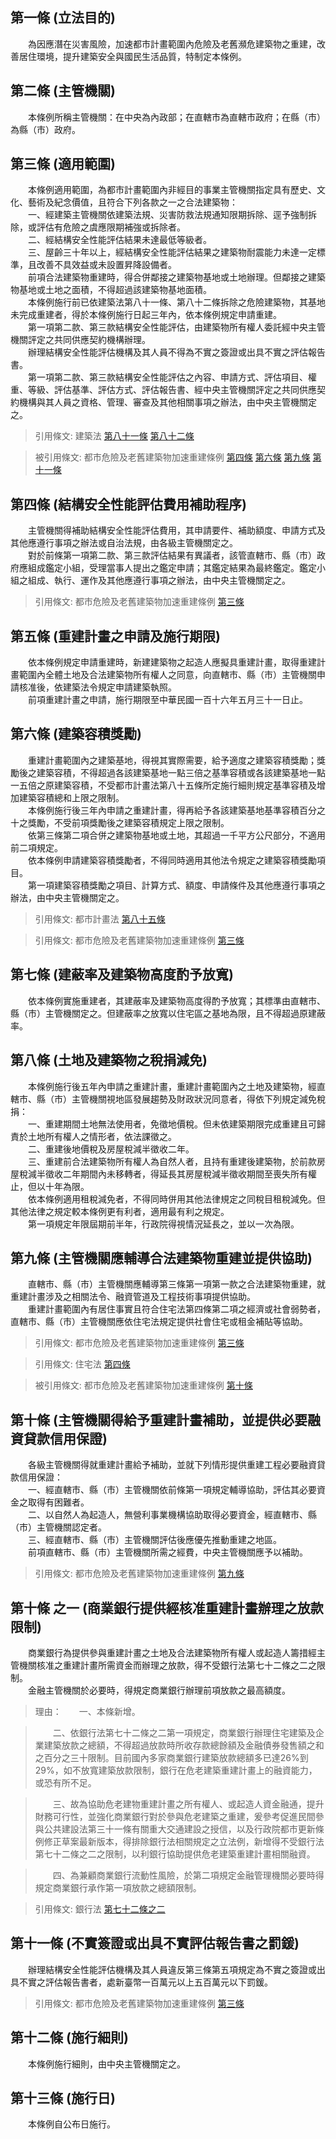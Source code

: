 第一條 (立法目的)
-----------------
　　為因應潛在災害風險，加速都市計畫範圍內危險及老舊瀕危建築物之重建，改善居住環境，提升建築安全與國民生活品質，特制定本條例。  


第二條 (主管機關)
-----------------
　　本條例所稱主管機關：在中央為內政部；在直轄市為直轄市政府；在縣（市）為縣（市）政府。  


第三條 (適用範圍)
-----------------
　　本條例適用範圍，為都市計畫範圍內非經目的事業主管機關指定具有歷史、文化、藝術及紀念價值，且符合下列各款之一之合法建築物：  
　　一、經建築主管機關依建築法規、災害防救法規通知限期拆除、逕予強制拆除，或評估有危險之虞應限期補強或拆除者。  
　　二、經結構安全性能評估結果未達最低等級者。  
　　三、屋齡三十年以上，經結構安全性能評估結果之建築物耐震能力未達一定標準，且改善不具效益或未設置昇降設備者。  
　　前項合法建築物重建時，得合併鄰接之建築物基地或土地辦理。但鄰接之建築物基地或土地之面積，不得超過該建築物基地面積。  
　　本條例施行前已依建築法第八十一條、第八十二條拆除之危險建築物，其基地未完成重建者，得於本條例施行日起三年內，依本條例規定申請重建。  
　　第一項第二款、第三款結構安全性能評估，由建築物所有權人委託經中央主管機關評定之共同供應契約機構辦理。  
　　辦理結構安全性能評估機構及其人員不得為不實之簽證或出具不實之評估報告書。  
　　第一項第二款、第三款結構安全性能評估之內容、申請方式、評估項目、權重、等級、評估基準、評估方式、評估報告書、經中央主管機關評定之共同供應契約機構與其人員之資格、管理、審查及其他相關事項之辦法，由中央主管機關定之。  
> 引用條文: 建築法 [第八十一條](../../交通建設/營建/建築法.md#第八十一條-停止使用及拆除) [第八十二條](../../交通建設/營建/建築法.md#第八十二條-危險建築物)

> 被引用條文: 都市危險及老舊建築物加速重建條例 [第四條](../../交通建設/營建/都市危險及老舊建築物加速重建條例.md#第四條-結構安全性能評估費用補助程序) [第六條](../../交通建設/營建/都市危險及老舊建築物加速重建條例.md#第六條-建築容積獎勵) [第九條](../../交通建設/營建/都市危險及老舊建築物加速重建條例.md#第九條-主管機關應輔導合法建築物重建並提供協助) [第十一條](../../交通建設/營建/都市危險及老舊建築物加速重建條例.md#第十一條-不實簽證或出具不實評估報告書之罰鍰)



第四條 (結構安全性能評估費用補助程序)
-------------------------------------
　　主管機關得補助結構安全性能評估費用，其申請要件、補助額度、申請方式及其他應遵行事項之辦法或自治法規，由各級主管機關定之。  
　　對於前條第一項第二款、第三款評估結果有異議者，該管直轄市、縣（市）政府應組成鑑定小組，受理當事人提出之鑑定申請；其鑑定結果為最終鑑定。鑑定小組之組成、執行、運作及其他應遵行事項之辦法，由中央主管機關定之。  
> 引用條文: 都市危險及老舊建築物加速重建條例 [第三條](../../交通建設/營建/都市危險及老舊建築物加速重建條例.md#第三條-適用範圍)



第五條 (重建計畫之申請及施行期限)
---------------------------------
　　依本條例規定申請重建時，新建建築物之起造人應擬具重建計畫，取得重建計畫範圍內全體土地及合法建築物所有權人之同意，向直轄市、縣（市）主管機關申請核准後，依建築法令規定申請建築執照。  
　　前項重建計畫之申請，施行期限至中華民國一百十六年五月三十一日止。  


第六條 (建築容積獎勵)
---------------------
　　重建計畫範圍內之建築基地，得視其實際需要，給予適度之建築容積獎勵；獎勵後之建築容積，不得超過各該建築基地一點三倍之基準容積或各該建築基地一點一五倍之原建築容積，不受都市計畫法第八十五條所定施行細則規定基準容積及增加建築容積總和上限之限制。  
　　本條例施行後三年內申請之重建計畫，得再給予各該建築基地基準容積百分之十之獎勵，不受前項獎勵後之建築容積規定上限之限制。  
　　依第三條第二項合併之建築物基地或土地，其超過一千平方公尺部分，不適用前二項規定。  
　　依本條例申請建築容積獎勵者，不得同時適用其他法令規定之建築容積獎勵項目。  
　　第一項建築容積獎勵之項目、計算方式、額度、申請條件及其他應遵行事項之辦法，由中央主管機關定之。  
> 引用條文: 都市計畫法 [第八十五條](../../交通建設/營建/都市計畫法.md#第八十五條-施行細則之訂定)

> 引用條文: 都市危險及老舊建築物加速重建條例 [第三條](../../交通建設/營建/都市危險及老舊建築物加速重建條例.md#第三條-適用範圍)



第七條 (建蔽率及建築物高度酌予放寬)
-----------------------------------
　　依本條例實施重建者，其建蔽率及建築物高度得酌予放寬；其標準由直轄市、縣（市）主管機關定之。但建蔽率之放寬以住宅區之基地為限，且不得超過原建蔽率。  


第八條 (土地及建築物之稅捐減免)
-------------------------------
　　本條例施行後五年內申請之重建計畫，重建計畫範圍內之土地及建築物，經直轄市、縣（市）主管機關視地區發展趨勢及財政狀況同意者，得依下列規定減免稅捐：  
　　一、重建期間土地無法使用者，免徵地價稅。但未依建築期限完成重建且可歸責於土地所有權人之情形者，依法課徵之。  
　　二、重建後地價稅及房屋稅減半徵收二年。  
　　三、重建前合法建築物所有權人為自然人者，且持有重建後建築物，於前款房屋稅減半徵收二年期間內未移轉者，得延長其房屋稅減半徵收期間至喪失所有權止，但以十年為限。  
　　依本條例適用租稅減免者，不得同時併用其他法律規定之同稅目租稅減免。但其他法律之規定較本條例更有利者，適用最有利之規定。  
　　第一項規定年限屆期前半年，行政院得視情況延長之，並以一次為限。  


第九條 (主管機關應輔導合法建築物重建並提供協助)
-----------------------------------------------
　　直轄市、縣（市）主管機關應輔導第三條第一項第一款之合法建築物重建，就重建計畫涉及之相關法令、融資管道及工程技術事項提供協助。  
　　重建計畫範圍內有居住事實且符合住宅法第四條第二項之經濟或社會弱勢者，直轄市、縣（市）主管機關應依住宅法規定提供社會住宅或租金補貼等協助。  
> 引用條文: 都市危險及老舊建築物加速重建條例 [第三條](../../交通建設/營建/都市危險及老舊建築物加速重建條例.md#第三條-適用範圍)

> 引用條文: 住宅法 [第四條](../../交通建設/營建/住宅法.md#第四條-經濟或社會弱勢者身分之範圍)

> 被引用條文: 都市危險及老舊建築物加速重建條例 [第十條](../../交通建設/營建/都市危險及老舊建築物加速重建條例.md#第十條-主管機關得給予重建計畫補助，並提供必要融資貸款信用保證)



第十條 (主管機關得給予重建計畫補助，並提供必要融資貸款信用保證)
---------------------------------------------------------------
　　各級主管機關得就重建計畫給予補助，並就下列情形提供重建工程必要融資貸款信用保證：  
　　一、經直轄市、縣（市）主管機關依前條第一項規定輔導協助，評估其必要資金之取得有困難者。  
　　二、以自然人為起造人，無營利事業機構協助取得必要資金，經直轄市、縣（市）主管機關認定者。  
　　三、經直轄市、縣（市）主管機關評估後應優先推動重建之地區。  
　　前項直轄市、縣（市）主管機關所需之經費，中央主管機關應予以補助。  
> 引用條文: 都市危險及老舊建築物加速重建條例 [第九條](../../交通建設/營建/都市危險及老舊建築物加速重建條例.md#第九條-主管機關應輔導合法建築物重建並提供協助)



第十條 之一 (商業銀行提供經核准重建計畫辦理之放款限制)
------------------------------------------------------
　　商業銀行為提供參與重建計畫之土地及合法建築物所有權人或起造人籌措經主管機關核准之重建計畫所需資金而辦理之放款，得不受銀行法第七十二條之二之限制。  
　　金融主管機關於必要時，得規定商業銀行辦理前項放款之最高額度。  
> 理由：　　一、本條新增。

> 　　二、依銀行法第七十二條之二第一項規定，商業銀行辦理住宅建築及企業建築放款之總額，不得超過放款時所收存款總餘額及金融債券發售額之和之百分之三十限制。目前國內多家商業銀行建築放款總額多已達26%到29%，如不放寬建築放款限制，銀行在危老建築重建計畫上的融資能力，或恐有所不足。

> 　　三、故為協助危老建物重建計畫之所有權人、或起造人資金融通，提升財務可行性，並強化商業銀行對於參與危老建築之重建，爰參考促進民間參與公共建設法第三十一條有關重大交通建設之授信，以及行政院都市更新條例修正草案最新版本，得排除銀行法相關規定之立法例，新增得不受銀行法第七十二條之二之限制，以利銀行協助提供危老建築重建計畫相關融資。

> 　　四、為兼顧商業銀行流動性風險，於第二項規定金融管理機關必要時得規定商業銀行承作第一項放款之總額限制。

> 引用條文: 銀行法 [第七十二條之二](../../財政金融/銀行/銀行法.md#第七十二條之二)



第十一條 (不實簽證或出具不實評估報告書之罰鍰)
---------------------------------------------
　　辦理結構安全性能評估機構及其人員違反第三條第五項規定為不實之簽證或出具不實之評估報告書者，處新臺幣一百萬元以上五百萬元以下罰鍰。  
> 引用條文: 都市危險及老舊建築物加速重建條例 [第三條](../../交通建設/營建/都市危險及老舊建築物加速重建條例.md#第三條-適用範圍)



第十二條 (施行細則)
-------------------
　　本條例施行細則，由中央主管機關定之。  


第十三條 (施行日)
-----------------
　　本條例自公布日施行。